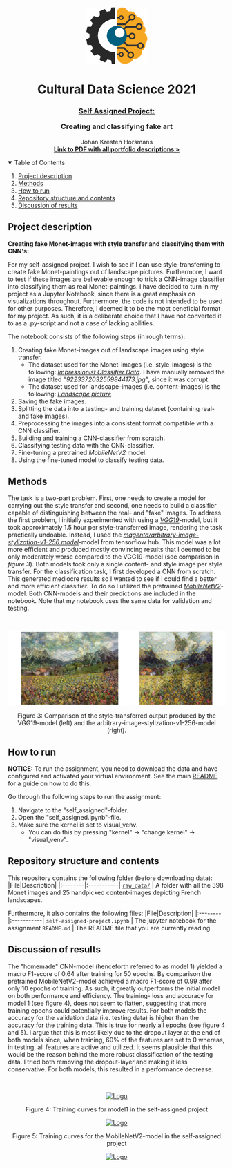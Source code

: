 <!-- PROJECT LOGO -->
<br />
<p align="center">
  <a href="https://github.com/JohanHorsmans/cds-visual-exam-2021">
    <img src="../README_images/computer vision.png" alt="Logo" width="142" height="131">
  </a>
  
  <h1 align="center">Cultural Data Science 2021</h1> 
  <h3 align="center"><ins>Self Assigned Project:</ins>

Creating and classifying fake art</h3> 

  <p align="center">
    Johan Kresten Horsmans
    <br />
    <a href="https://github.com/JohanHorsmans/cds-visual-exam-2021/Visual_Analytics_Exam.pdf"><strong>Link to PDF with all portfolio descriptions »</strong></a>
    <br />
  </p>
</p>

<!-- TABLE OF CONTENTS -->
<details open="open">
  <summary>Table of Contents</summary>
  <ol>
    <li><a href="#project-description">Project description</a></li>
    <li><a href="#methods">Methods</a></li>
    <li><a href="#how-to-run">How to run</a></li>
    <li><a href="#repository-structure-and-contents">Repository structure and contents</a></li>
    <li><a href="#discussion-of-results">Discussion of results</a></li>
  </ol>
</details>

<!-- PROJECT DESCRIPTION -->
## Project description

__Creating fake Monet-images with style transfer and classifying them with CNN's:__

For my self-assigned project, I wish to see if I can use style-transferring to create fake Monet-paintings out of landscape pictures. Furthermore, I want to test if these images are believable enough to trick a CNN-image classifier into classifying them as real Monet-paintings. I have decided to turn in my project as a Jupyter Notebook, since there is a great emphasis on visualizations throughout. Furthermore, the code is not intended to be used for other purposes. Therefore, I deemed it to be the most beneficial format for my project. As such, it is a deliberate choice that I have not converted it to as a .py-script and not a case of lacking abilities.

The notebook consists of the following steps (in rough terms):

1. Creating fake Monet-images out of landscape images using style transfer.
    - The dataset used for the Monet-images (i.e. style-images) is the following: [_Impressionist Classifier Data_](https://www.kaggle.com/delayedkarma/impressionist-classifier-data). I have manually removed the image titled _"9223372032559844173.jpg"_, since it was corrupt.
    - The dataset used for landscape-images (i.e. content-images) is the following: [_Landscape picture_](https://www.kaggle.com/arnaud58/landscape-pictures)
2. Saving the fake images.
3. Splitting the data into a testing- and training dataset (containing real- and fake images).
4. Preprocessing the images into a consistent format compatible with a CNN classifier.
5. Building and training a CNN-classifier from scratch.
6. Classifying testing data with the CNN-classifier.
7. Fine-tuning a pretrained _MobileNetV2_ model.
8. Using the fine-tuned model to classify testing data.

<!-- METHODS -->
## Methods
The task is a two-part problem. First, one needs to create a model for carrying out the style transfer and second, one needs to build a classifier capable of distinguishing between the real- and "fake" images. To address the first problem, I initially experimented with using a [_VGG19_](https://www.tensorflow.org/tutorials/generative/style_transfer)-model, but it took approximately 1.5 hour per style-transferred image, rendering the task practically undoable. Instead, I used the [_magenta/arbitrary-image-stylization-v1-256 model_](https://tfhub.dev/google/magenta/arbitrary-image-stylization-v1-256/2)-model from tensorflow hub. This model was a lot more efficient and produced mostly convincing results that I deemed to be only moderately worse compared to the VGG19-model (see comparison in _figure 3_). Both models took only a single content- and style image per style transfer. For the classification task, I first developed a CNN from scratch. This generated mediocre results so I wanted to see if I could find a better and more efficient classifier. To do so I utilized the pretrained [_MobileNetV2_](https://ai.googleblog.com/2018/04/mobilenetv2-next-generation-of-on.html)-model. Both CNN-models and their predictions are included in the notebook. Note that my notebook uses the same data for validation and testing.

<br />
<p align="center">
  <a href="https://github.com/JohanHorsmans/cds-visual-exam-2021">
    <img src="../README_images/Styletrans_comparison.jpg" alt="Logo">
  </a>
 
<p align="center">
Figure 3: Comparison of the style-transferred output produced by the VGG19-model (left) and the arbitrary-image-stylization-v1-256-model (right).
  
<!-- HOW TO RUN -->
## How to run

__NOTICE:__ To run the assignment, you need to download the data and have configured and activated your virtual environment. See the main [README](https://github.com/JohanHorsmans/cds-visual-exam-2021/blob/main/README.md) for a guide on how to do this.

Go through the following steps to run the assignment:
1. Navigate to the "self_assigned"-folder.
2. Open the "self_assigned.ipynb"-file.
3. Make sure the kernel is set to visual_venv.
    - You can do this by pressing "kernel" -> "change kernel" -> "visual_venv". 

<!-- REPOSITORY STRUCTURE AND CONTENTS -->
## Repository structure and contents

This repository contains the following folder (before downloading data):
|File|Description|
|:--------|:-----------|
[```raw_data/```](https://github.com/JohanHorsmans/cds-visual-exam-2021/tree/main/self_assigned/raw_data) | A folder with all the 398 Monet images and 25 handpicked content-images depicting French landscapes. 

Furthermore, it also contains the following files:
|File|Description|
|:--------|:-----------|
```self-assigned-project.ipynb``` | The jupyter notebook for the assignment
```README.md``` | The README file that you are currently reading.


<!-- DISCUSSION OF RESULTS -->
## Discussion of results
The "homemade" CNN-model (henceforth referred to as model 1) yielded a macro F1-score of 0.64 after training for 50 epochs. By comparison the pretrained MobileNetV2-model achieved a macro F1-score of 0.99 after only 10 epochs of training. As such, it greatly outperforms the initial model on both performance and efficiency. The training- loss and accuracy for model 1 (see figure 4), does not seem to flatten, suggesting that more training epochs could potentially improve results. For both models the accuracy for the validation data (i.e. testing data) is higher than the accuracy for the training data. This is true for nearly all epochs (see figure 4 and 5). I argue that this is most likely due to the dropout layer at the end of both models since, when training, 60% of the features are set to 0 whereas, in testing, all features are active and utilized. It seems plausible that this would be the reason behind the more robust classification of the testing data. I tried both removing the dropout-layer and making it less conservative. For both models, this resulted in a performance decrease.

<br />
<p align="center">
  <a href="https://github.com/JohanHorsmans/cds-visual-exam-2021">
    <img src="../README_images/model1.JPG" alt="Logo">
  </a>

<p align="center">
Figure 4: Training curves for model1 in the self-assigned project

<br />
<p align="center">
  <a href="https://github.com/JohanHorsmans/cds-visual-exam-2021">
    <img src="../README_images/model2.JPG" alt="Logo">
  </a>

<p align="center">
Figure 5: Training curves for the MobileNetV2-model in the self-assigned project

<br />
<p align="center">
  <a href="https://github.com/JohanHorsmans/cds-visual-exam-2021">
    <img src="../README_images/logo_au.png" alt="Logo" width="300" height="102">
  </a>


